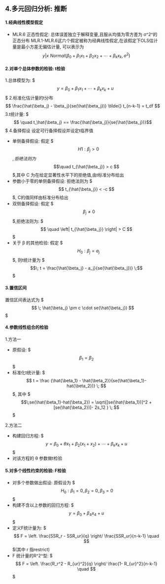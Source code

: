 ## 4.多元回归分析: 推断

#### 1.经典线性模型假定
- MLR.6 正态性假定: 总体误差独立于解释变量,且服从均值为零方差为 σ^2^的正态分布
MLR.1-MLR.6这六个假定被称为经典线性假定,在该假定下OLS估计量是最小方差无偏估计量, 可以表示为 
$$ 
\left. y \right| x ~ Normal(\beta_0 + \beta_1 x_1+ \beta_2 x_2+ \cdots +\beta_k x_k,\sigma^2)
$$

#### 2.对单个总体参数的检验: t检验
1.总体模型为: $$$ \quad y = \beta_0 + \beta_1 x_1 +\cdots+\beta_k x_k + u$$$
2.标准化估计量的t分布
$$
\frac{\hat{\beta_j} - \beta_j}{se(\hat{\beta_j})} \tilde{} t_{n-k-1} = t_df
$$
3.t统计量: $$$ \quad t_\hat{\beta_j} == \frac{\hat{\beta_j}}{se(\hat{\beta_j})}$$$
4.备择假设
设定可行备择假设并设定t临界值
- 单侧备择假设: 假定 $$$\quad H1: \beta_j > 0 \; $$$, 拒绝法则为$$$\quad t_{\hat{\beta_j}} > c $$$,其中 C 为在给定显著性水平下的拒绝值,由t标准分布给出
- 参数小于零的单侧备择假设: 拒绝法则为 $$$ t_{\hat{\beta_j}} < -c $$$, C的值同样由标准分布给出
- 双侧备择假设: 假定 $$$\quad \beta_j \neq 0 $$$,拒绝法则为: $$$ \quad \left| t_{\hat{\beta_j}} \right| > C $$$
- 关于 β 的其他检验: 假定 $$$ \quad H_0: \beta_j = a_j  \; $$$, 则t统计量为 $$$\; t = \frac{\hat{\beta_j} - a_j}{se(\hat{\beta_j})} \;$$$

#### 3.置信区间
置信区间表达式为 $$$ \; \hat{\beta_j} \pm c \cdot se(\hat{\beta_j}) $$$

#### 4.参数线性组合的检验
1.方法一
 - 原假设: $$$ \; \beta_1 = \beta_2 \;$$$
 - 标准化t统计量: $$$ t =  \frac {\hat{\beta_1} - \hat{\beta_2}}{se(\hat{\beta_1}-hat{\beta_2})} \; $$$, 其中 $$$\;se(\hat{\beta_1}-hat{\beta_2}) = \sqrt{[se(\hat{\beta_1})]^2 + [se(\hat{\beta_2})]- 2s_12 } \; $$$

2.方法二
- 构建回归方程: $$$ y = \beta_0 + \theta x_1 + \beta_2 (x_1 + x_2) + \cdots + \beta_k x_k + u$$$
- 对该方程的 θ 参数做t检验

#### 5.对多个线性约束的检验: F检验
- 对多个参数做出假设: 原假设为 $$$ \; H_0 : \beta_1 = 0 ,\beta_2 = 0,\beta_3 = 0 $$$
- 构建不含以上参数的回归方程: $$$ y = \beta_0 + \beta_4 x_4 + u $$$
- 定义F统计量为: $$$ F = \left. \frac{SSR_r - SSR_ur}{q} \right/ \frac{SSR_ur}{n-k-1} \quad $$$(其中 r 指restrict)
- F 统计量的R^2^型: $$$ F = \left. \frac{R_r^2 - R_{ur}^2}{q} \right/ \frac{1- R_{ur}^2}{n-k-1} \quad $$$











